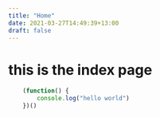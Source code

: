 ```yaml
---
title: "Home"
date: 2021-03-27T14:49:39+13:00
draft: false
---
```


# this is the index page

```js
    (function() {
        console.log("hello world")
    })()
```